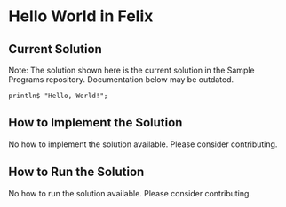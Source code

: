 # Hello World in Felix

## Current Solution

Note: The solution shown here is the current solution in the Sample Programs repository. Documentation below may be outdated.

```Felix
println$ "Hello, World!";

```

## How to Implement the Solution

No how to implement the solution available. Please consider contributing.

## How to Run the Solution

No how to run the solution available. Please consider contributing.